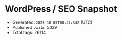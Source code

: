 # WordPress / SEO Snapshot

- Generated: `2025-10-05T08:40:34Z` (UTC)
- Published posts: 5659
- Total tags: 26114
